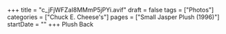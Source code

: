 +++
title = "c_jFjWFZaI8MMmP5jPYi.avif"
draft = false
tags = ["Photos"]
categories = ["Chuck E. Cheese's"]
pages = ["Small Jasper Plush (1996)"]
startDate = ""
+++
Plush Back

